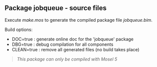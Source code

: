 ## Package jobqueue - source files

Execute *make.mos*  to generate the compiled package file *jobqueue.bim*.

Build options:
*   DOC=true :   generate online doc for the 'jobqueue' package
*   DBG=true :   debug compilation for all components
*   CLEAN=true :  remove all generated files (no build takes place)

> *This package can only be compiled with Mosel 5*
